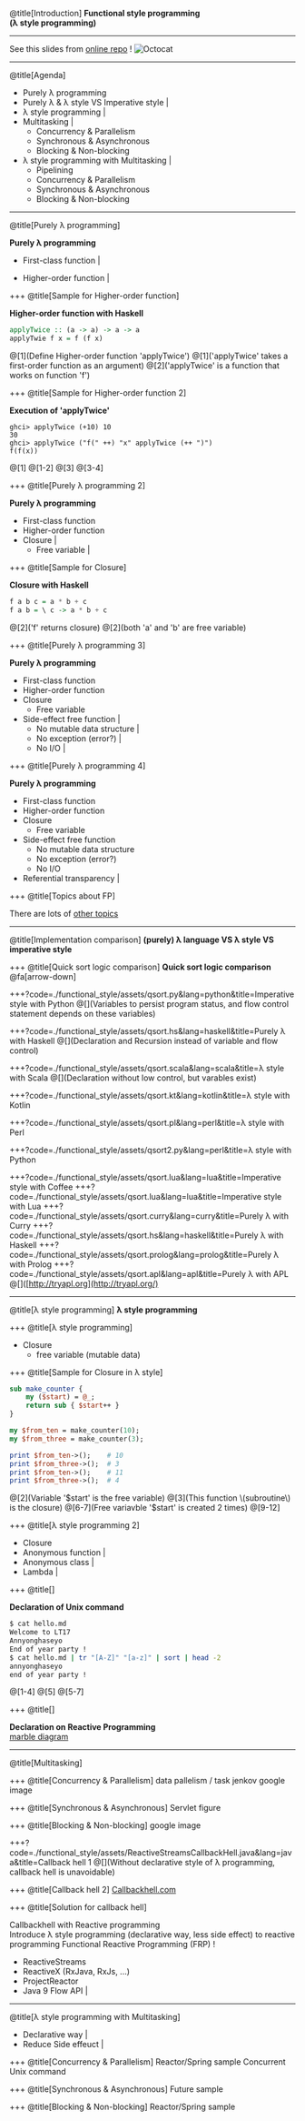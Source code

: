 @title[Introduction]
__Functional style programming__<br />
__(λ style programming)__

---
See this slides from [online repo](https://gitpitch.com/wonha/lighting-talk-17/master?p=functional_style/) !
![Octocat](https://d1z75bzl1vljy2.cloudfront.net/kitchen-sink/octocat-daftpunkocat.gif)

---
@title[Agenda]

- Purely λ programming
- Purely λ & λ style VS Imperative style |
- λ style programming |
- Multitasking |
    - Concurrency & Parallelism
    - Synchronous & Asynchronous
    - Blocking & Non-blocking
- λ style programming with Multitasking |
    - Pipelining
    - Concurrency & Parallelism
    - Synchronous & Asynchronous
    - Blocking & Non-blocking

---
@title[Purely λ programming]

__Purely λ programming__

- First-class function |
<!-- the language treats function as value(variable) -->
<!-- not all the languages that support first class function is purely functional programming language e.g. JavaScript, Lisp-->
- Higher-order function |
<!-- function that work on other functions (Either takes function as an argument or return function -->

+++
@title[Sample for Higher-order function]

__Higher-order function with Haskell__
```haskell
applyTwice :: (a -> a) -> a -> a
applyTwie f x = f (f x)
```
@[1](Define Higher-order function 'applyTwice')
@[1]('applyTwice' takes a first-order function as an argument)
@[2]('applyTwice' is a function that works on function 'f')

+++
@title[Sample for Higher-order function 2]

<!--Didn't validate yet -->
__Execution of 'applyTwice'__
```
ghci> applyTwice (+10) 10
30
ghci> applyTwice ("f(" ++) "x" applyTwice (++ ")")
f(f(x))
```
@[1]
@[1-2]
@[3]
@[3-4]

+++
@title[Purely λ programming 2]

__Purely λ programming__

- First-class function
- Higher-order function
- Closure |
    - Free variable |
<!-- lexical scoped variable, global variable -->
<!-- research modifying policy of free variable in Perl, Python, Go, Java(Lambda) -->
<!-- In Haskell, free variable is actually a constant, there is no 'variable' in Haskell -->
<!-- In Perl, all the closures has copy of free variable's value within itself -->
<!-- In Java, all the closures(lambdas) shares one free variable, so modifying that free variable is restricted. Only effective final varibale can be used
<!-- In Python, -->
<!-- In Go, -->

+++
@title[Sample for Closure]

<!-- see the java sample for this from Java8 in action of ch11~14, that making function that takes 3 arg into function that takes 2 arg and return a function  -->
__Closure with Haskell__
```haskell
f a b c = a * b + c
f a b = \ c -> a * b + c
```
@[2]('f' returns closure)
@[2](both 'a' and 'b' are free variable)

+++
@title[Purely λ programming 3]

__Purely λ programming__

- First-class function
- Higher-order function
- Closure
    - Free variable
- Side-effect free function |
    - No mutable data structure |
    - No exception (error?) |
    - No I/O |
<!-- A function having side effect can be unpredictable depending on the state of the system-->
<!-- we can expect that side-effect free function returns the same value anytime, with any kind of situation -->
<!-- Java allows side effect in lambda, since we can add/remove values of free variable(Collection) -->

+++
@title[Purely λ programming 4]

__Purely λ programming__

- First-class function
- Higher-order function
- Closure
    - Free variable
- Side-effect free function
    - No mutable data structure
    - No exception (error?)
    - No I/O
- Referential transparency |
<!-- Research definition of REferential transparency -->
<!-- Java method that returns List (List<Customer> findAll(String id))-->
<!-- Tail call-->

+++
@title[Topics about FP]

There are lots of [other topics](https://en.wikipedia.org/wiki/List_of_functional_programming_topics)

---
@title[Implementation comparison]
__(purely) λ language VS λ style VS imperative style__

+++
@title[Quick sort logic comparison]
__Quick sort logic comparison__<br/>
@fa[arrow-down]

+++?code=./functional_style/assets/qsort.py&lang=python&title=Imperative style with Python
@[](Variables to persist program status, and flow control statement depends on these variables)

+++?code=./functional_style/assets/qsort.hs&lang=haskell&title=Purely λ with Haskell
@[](Declaration and Recursion instead of variable and flow control)

+++?code=./functional_style/assets/qsort.scala&lang=scala&title=λ style with Scala
@[](Declaration without low control, but varables exist)

+++?code=./functional_style/assets/qsort.kt&lang=kotlin&title=λ style with Kotlin

+++?code=./functional_style/assets/qsort.pl&lang=perl&title=λ style with Perl

+++?code=./functional_style/assets/qsort2.py&lang=perl&title=λ style with Python

+++?code=./functional_style/assets/qsort.lua&lang=lua&title=Imperative style with Coffee
+++?code=./functional_style/assets/qsort.lua&lang=lua&title=Imperative style with Lua
+++?code=./functional_style/assets/qsort.curry&lang=curry&title=Purely λ with Curry
+++?code=./functional_style/assets/qsort.hs&lang=haskell&title=Purely λ with Haskell
+++?code=./functional_style/assets/qsort.prolog&lang=prolog&title=Purely λ with Prolog
+++?code=./functional_style/assets/qsort.apl&lang=apl&title=Purely λ with APL
@[]([http://tryapl.org](http://tryapl.org/)

---
@title[λ style programming]
__λ style programming__

+++
@title[λ style programming]

- Closure
    - free variable (mutable data)

+++
@title[Sample for Closure in λ style]

```perl
sub make_counter {
    my ($start) = @_;
    return sub { $start++ }
}

my $from_ten = make_counter(10);
my $from_three = make_counter(3);

print $from_ten->();    # 10
print $from_three->();  # 3
print $from_ten->();    # 11
print $from_three->();  # 4
```
@[2](Variable '$start' is the free variable)
@[3](This function \(subroutine\) is the closure)
@[6-7](Free variavble '$start' is created 2 times)
@[9-12]

+++
@title[λ style programming 2]

- Closure
- Anonymous function |
- Anonymous class |
- Lambda |

+++
@title[]

__Declaration of Unix command__
```bash
$ cat hello.md
Welcome to LT17
Annyonghaseyo
End of year party !
$ cat hello.md | tr "[A-Z]" "[a-z]" | sort | head -2
annyonghaseyo
end of year party !
```
@[1-4]
@[5]
@[5-7]

+++
@title[]

__Declaration on Reactive Programming__<br/>
[marble diagram](http://reactivex.io/RxJava/2.x/javadoc/)


---
@title[Multitasking]

+++
@title[Concurrency & Parallelism]
data pallelism / task
jenkov
google image

+++
@title[Synchronous & Asynchronous]
Servlet figure

+++
@title[Blocking & Non-blocking]
google image

+++?code=./functional_style/assets/ReactiveStreamsCallbackHell.java&lang=java&title=Callback hell 1
@[](Without declarative style of λ programming, callback hell is unavoidable)

+++
@title[Callback hell 2]
[Callbackhell.com](callbackhell.com)

+++
@title[Solution for callback hell]

Callbackhell with Reactive programming<br/>
Introduce λ style programming (declarative way, less side effect) to reactive programming
Functional Reactive Programming (FRP) !
- ReactiveStreams
- ReactiveX (RxJava, RxJs, ...)
- ProjectReactor
- Java 9 Flow API |

---
@title[λ style programming with Multitasking]

- Declarative way |
- Reduce Side effeuct |

+++
@title[Concurrency & Parallelism]
Reactor/Spring sample
Concurrent Unix command

+++
@title[Synchronous & Asynchronous]
Future sample

+++
@title[Blocking & Non-blocking]
Reactor/Spring sample
